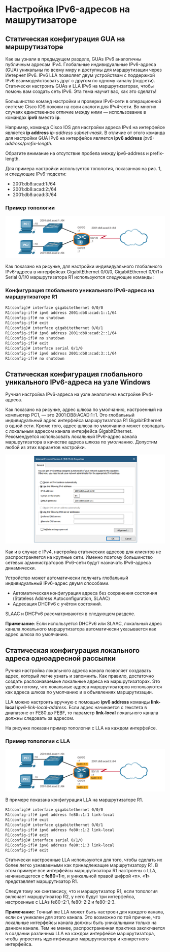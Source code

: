 # Настройка IPv6-адресов на машрутизаторе

<!-- 12.4.1 -->
## Статическая конфигурация GUA на маршрутизаторе

Как вы узнали в предыдущем разделе, GUAs IPv6 аналогичны публичным адресам IPv4. Глобальные индивидуальные IPv6-адреса (GUA) уникальны по всему миру и доступны для маршрутизации через Интернет IPv6. IPv6 LLA позволяет двум устройствам с поддержкой IPv6 взаимодействовать друг с другом по одному каналу (подсети). Статически настроить GUAs и LLA IPv6 на маршрутизаторах, чтобы помочь вам создать сеть IPv6. Эта тема научит вас, как это сделать!

Большинство команд настройки и проверки IPv6-сети в операционной системе Cisco IOS похожи на свои аналоги для IPv4-сети. Во многих случаях единственное отличие между ними — использование в командах **ipv6** вместо **ip**.

Например, команда Cisco IOS для настройки адреса IPv4 на интерфейсе является **ip address** _ip-address subnet-mask_. В отличие от этого команда для настройки GUA IPv6 на интерфейсе является **ipv6 address** _ipv6-address/prefix-length_.

Обратите внимание на отсутствие пробела между ipv6-address и prefix-length.

Для примера настройки используется топология, показанная на рис. 1, и следующие IPv6-подсети:

* 2001:db8:acad:1:/64
* 2001:db8:acad:2:/64
* 2001:db8:acad:3:/64

### Пример топологии

![](./assets/12.4.1.png)
<!-- /courses/itn-dl/aeed55b2-34fa-11eb-ad9a-f74babed41a6/af2359d2-34fa-11eb-ad9a-f74babed41a6/assets/2e467ac4-1c25-11ea-81a0-ffc2c49b96bc.svg -->

Как показано на рисунке, для настройки индивидуального глобального IPv6-адреса в интерфейсах GigabitEthernet 0/0/0, GigabitEthernet 0/0/1 и Serial 0/1/0 маршрутизатора R1 используются следующие команды:

### Конфигурация  глобального уникального IPv6-адреса на маршрутизаторе R1

```
R1(config)# interface gigabitethernet 0/0/0 
R1(config-if)# ipv6 address 2001:db8:acad:1::1/64
R1(config-if)# no shutdown
R1(config-if)# exit
R1(config)# interface gigabitethernet 0/0/1 
R1(config-if)# ipv6 address 2001:db8:acad:2::1/64
R1(config-if)# no shutdown
R1(config-if)# exit
R1(config)# interface serial 0/1/0 
R1(config-if)# ipv6 address 2001:db8:acad:3::1/64
R1(config-if)# no shutdown
```

<!-- 12.4.2 -->
## Статическая конфигурация глобального уникального IPv6-адреса на узле Windows

Ручная настройка IPv6-адреса на узле аналогична настройке IPv4-адреса.

Как показано на рисунке, адрес шлюза по умолчанию, настроенный на компьютер PC1, — это 2001:DB8:ACAD:1::1. Это глобальный индивидуальный адрес интерфейса маршрутизатора R1 GigabitEthernet в одной сети. Кроме того, адрес шлюза по умолчанию может совпадать с локальным адресом канала интерфейса GigabitEthernet. Рекомендуется использовать локальный IPv6-адрес канала  маршрутизатора в качестве адреса шлюза по умолчанию. Допустим любой из этих вариантов настройки.

![](./assets/12.4.2.png)
<!-- /courses/itn-dl/aeed55b2-34fa-11eb-ad9a-f74babed41a6/af2359d2-34fa-11eb-ad9a-f74babed41a6/assets/2e46c8e4-1c25-11ea-81a0-ffc2c49b96bc.svg -->

Как и в случае с IPv4, настройка статических адресов для клиентов не распространяется на крупные сети. Именно поэтому большинство сетевых администраторов IPv6-сети будут назначать IPv6-адреса динамически.

Устройство может автоматически получать глобальный индивидуальный IPv6-адрес двумя способами.

* Автоматическая конфигурация адреса без сохранения состояния (Stateless Address Autoconfiguration, SLAAC)
* Адресация DHCPv6 с учётом состояний.

SLAAC и DHCPv6 рассматриваются в следующем разделе.

**Примечание**: Если используется DHCPv6 или SLAAC, локальный адрес канала локального маршрутизатора автоматически указывается как адрес шлюза по умолчанию.

<!-- 12.4.3 -->
## Статическая конфигурация локального адреса  одноадресной рассылки

Ручная настройка локального адреса канала позволяет создавать адрес, который легче узнать и запомнить. Как правило, достаточно создать распознаваемые локальные адреса на маршрутизаторах. Это удобно потому, что локальные адреса маршрутизаторов используются как адреса шлюза по умолчанию и в объявлениях маршрутизации.

LLA можно настроить вручную с помощью **ipv6 address** команды **link-local** _ipv6-link-local-address_. Если адрес начинается с гекстета в диапазоне от FE80 до FEBF, то параметр **link-local** локального канала должны следовать за адресом.

На рисунке показан пример топологии с LLA на каждом интерфейсе.

### Пример топологии с LLA

![](./assets/12.4.3.png)
<!-- /courses/itn-dl/aeed55b2-34fa-11eb-ad9a-f74babed41a6/af2359d2-34fa-11eb-ad9a-f74babed41a6/assets/2e46eff3-1c25-11ea-81a0-ffc2c49b96bc.svg -->

В примере показана конфигурация LLA на маршрутизаторе R1.

```
R1(config)# interface gigabitethernet 0/0/0 
R1(config-if)# ipv6 address fe80::1:1 link-local
R1(config-if)# exit
R1(config)# interface gigabitethernet 0/0/1 
R1(config-if)# ipv6 address fe80::1:2 link-local
R1(config-if)# exit
R1(config)# interface serial 0/1/0 
R1(config-if)# ipv6 address fe80::1:3 link-local
R1(config-if)# exit
```

Статически настроенные LLA используются для того, чтобы сделать их более легко узнаваемыми как принадлежащие маршрутизатору R1. В этом примере все интерфейсы маршрутизатора R1 настроены с LLA, начинающегося с **fe80::1:**_n_, и уникальной правой цифрой «n». «**1**» представляет маршрутизатор R1.

Следуя тому же синтаксису, что и маршрутизатор R1, если топология включает маршрутизатор R2, у него будут три интерфейса, настроенные с LLAs fe80::2:1, fe80::2:2 и fe80::2:3.

**Примечание**: Точный же LLA может быть настроен для каждого канала, если он уникален для этого канала. Это возможно по той причине, что локальные интерфейсы канала должны быть уникальными только на данном канале. Тем не менее, распространенная практика заключается в создании различных LLA на каждом интерфейсе маршрутизатора, чтобы упростить идентификацию маршрутизатора и конкретного интерфейса.

<!-- 12.4.4 -->
<!-- syntax -->

